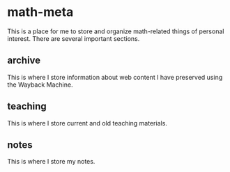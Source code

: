 # math-meta

This is a place for me to store and organize math-related things of personal interest. There are several important sections.

## archive

This is where I store information about web content I have preserved using the Wayback Machine.

## teaching

This is where I store current and old teaching materials.

## notes

This is where I store my notes.

